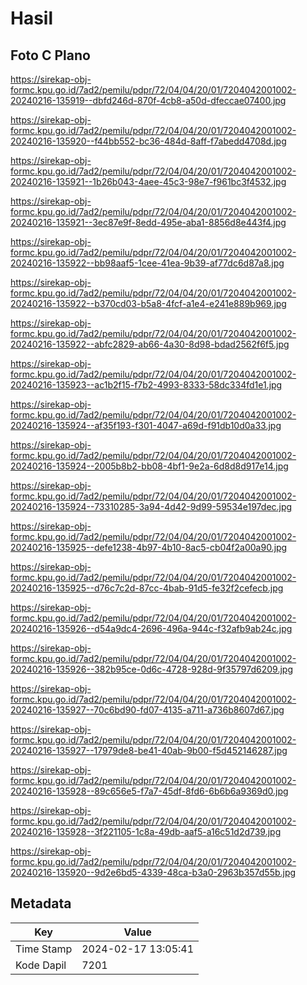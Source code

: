 # Hasil

## Foto C Plano

https://sirekap-obj-formc.kpu.go.id/7ad2/pemilu/pdpr/72/04/04/20/01/7204042001002-20240216-135919--dbfd246d-870f-4cb8-a50d-dfeccae07400.jpg

https://sirekap-obj-formc.kpu.go.id/7ad2/pemilu/pdpr/72/04/04/20/01/7204042001002-20240216-135920--f44bb552-bc36-484d-8aff-f7abedd4708d.jpg

https://sirekap-obj-formc.kpu.go.id/7ad2/pemilu/pdpr/72/04/04/20/01/7204042001002-20240216-135921--1b26b043-4aee-45c3-98e7-f961bc3f4532.jpg

https://sirekap-obj-formc.kpu.go.id/7ad2/pemilu/pdpr/72/04/04/20/01/7204042001002-20240216-135921--3ec87e9f-8edd-495e-aba1-8856d8e443f4.jpg

https://sirekap-obj-formc.kpu.go.id/7ad2/pemilu/pdpr/72/04/04/20/01/7204042001002-20240216-135922--bb98aaf5-1cee-41ea-9b39-af77dc6d87a8.jpg

https://sirekap-obj-formc.kpu.go.id/7ad2/pemilu/pdpr/72/04/04/20/01/7204042001002-20240216-135922--b370cd03-b5a8-4fcf-a1e4-e241e889b969.jpg

https://sirekap-obj-formc.kpu.go.id/7ad2/pemilu/pdpr/72/04/04/20/01/7204042001002-20240216-135922--abfc2829-ab66-4a30-8d98-bdad2562f6f5.jpg

https://sirekap-obj-formc.kpu.go.id/7ad2/pemilu/pdpr/72/04/04/20/01/7204042001002-20240216-135923--ac1b2f15-f7b2-4993-8333-58dc334fd1e1.jpg

https://sirekap-obj-formc.kpu.go.id/7ad2/pemilu/pdpr/72/04/04/20/01/7204042001002-20240216-135924--af35f193-f301-4047-a69d-f91db10d0a33.jpg

https://sirekap-obj-formc.kpu.go.id/7ad2/pemilu/pdpr/72/04/04/20/01/7204042001002-20240216-135924--2005b8b2-bb08-4bf1-9e2a-6d8d8d917e14.jpg

https://sirekap-obj-formc.kpu.go.id/7ad2/pemilu/pdpr/72/04/04/20/01/7204042001002-20240216-135924--73310285-3a94-4d42-9d99-59534e197dec.jpg

https://sirekap-obj-formc.kpu.go.id/7ad2/pemilu/pdpr/72/04/04/20/01/7204042001002-20240216-135925--defe1238-4b97-4b10-8ac5-cb04f2a00a90.jpg

https://sirekap-obj-formc.kpu.go.id/7ad2/pemilu/pdpr/72/04/04/20/01/7204042001002-20240216-135925--d76c7c2d-87cc-4bab-91d5-fe32f2cefecb.jpg

https://sirekap-obj-formc.kpu.go.id/7ad2/pemilu/pdpr/72/04/04/20/01/7204042001002-20240216-135926--d54a9dc4-2696-496a-944c-f32afb9ab24c.jpg

https://sirekap-obj-formc.kpu.go.id/7ad2/pemilu/pdpr/72/04/04/20/01/7204042001002-20240216-135926--382b95ce-0d6c-4728-928d-9f35797d6209.jpg

https://sirekap-obj-formc.kpu.go.id/7ad2/pemilu/pdpr/72/04/04/20/01/7204042001002-20240216-135927--70c6bd90-fd07-4135-a711-a736b8607d67.jpg

https://sirekap-obj-formc.kpu.go.id/7ad2/pemilu/pdpr/72/04/04/20/01/7204042001002-20240216-135927--17979de8-be41-40ab-9b00-f5d452146287.jpg

https://sirekap-obj-formc.kpu.go.id/7ad2/pemilu/pdpr/72/04/04/20/01/7204042001002-20240216-135928--89c656e5-f7a7-45df-8fd6-6b6b6a9369d0.jpg

https://sirekap-obj-formc.kpu.go.id/7ad2/pemilu/pdpr/72/04/04/20/01/7204042001002-20240216-135928--3f221105-1c8a-49db-aaf5-a16c51d2d739.jpg

https://sirekap-obj-formc.kpu.go.id/7ad2/pemilu/pdpr/72/04/04/20/01/7204042001002-20240216-135920--9d2e6bd5-4339-48ca-b3a0-2963b357d55b.jpg


## Metadata

| Key        | Value               |
| ---------- | ------------------- |
| Time Stamp | 2024-02-17 13:05:41 |
| Kode Dapil | 7201                |



